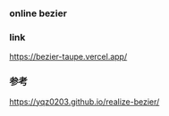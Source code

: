 <!--
 * @Author: your name
 * @Date: 2022-01-19 18:56:22
 * @LastEditTime: 2022-01-19 19:36:05
 * @LastEditors: Please set LastEditors
 * @Description:  
 * @FilePath: /bezier/README.md
-->
### online bezier


### link

https://bezier-taupe.vercel.app/

### 参考

https://yqz0203.github.io/realize-bezier/